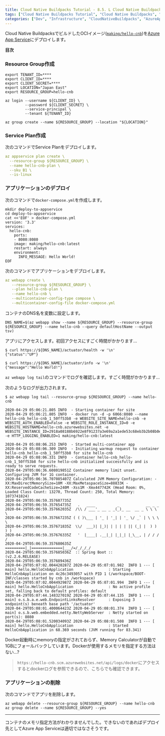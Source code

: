 ```yaml
---
title: Cloud Native Buildpacks Tutorial - 8.5. L Cloud Native BuildpacksでビルドしたOCIイメージをAzure App Serviceへデプロイ
tags: ["Cloud Native Buildpacks Tutorial", "Cloud Native Buildpacks", "Spring Boot", "Azure App Service", "Series"]
categories: ["Dev", "Infrastructure", "CloudNativeBuildpacks", "AzureAppService"]
---
```


Cloud Native BuildpacksでビルドしたOCIイメージ([`making/hello-cnb`](https://hub.docker.com/r/making/hello-cnb))を[Azure App Service](https://docs.microsoft.com/azure/container-instances)にデプロイします。

**目次**
<!-- toc -->

### Resource Group作成

```
export TENANT_ID=****
export CLIENT_ID=****
export CLIENT_SECRET=****
export LOCATION="Japan East"
export RESOURCE_GROUP=hello-cnb

az login --username ${CLIENT_ID} \
         --password ${CLIENT_SECRET} \
         --service-principal \
         --tenant ${TENANT_ID} 

az group create --name ${RESOURCE_GROUP} --location "${LOCATION}"
```

### Service Plan作成

次のコマンドでService Planをデプロイします。

```yaml
az appservice plan create \
  --resource-group ${RESOURCE_GROUP} \
  --name hello-cnb-plan \
  --sku B1 \
  --is-linux
```

### アプリケーションのデプロイ

次のコマンドで`docker-compose.yml`を作成します。

```
mkdir deploy-to-appservice
cd deploy-to-appservice
cat <<'EOF' > docker-compose.yml
version: '3.3'
services:
  hello-cnb:
    ports:
    - 8080:8080
    image: making/hello-cnb:latest
    restart: always
    environment:
      INFO_MESSAGE: Hello World!
EOF
```

次のコマンドでアプリケーションをデプロイします。

```yaml
az webapp create \
   --resource-group ${RESOURCE_GROUP} \
   --plan hello-cnb-plan \
   --name hello-cnb \
   --multicontainer-config-type compose \
   --multicontainer-config-file docker-compose.yml
```

コンテナのDNS名を変数に設定します。

```
DNS_NAME=$(az webapp show --name ${RESOURCE_GROUP} --resource-group ${RESOURCE_GROUP} --name hello-cnb --query defaultHostName --output tsv)
```

アプリにアクセスします。初回アクセスにすごく時間がかかります...

```
$ curl https://${DNS_NAME}/actuator/health -w '\n'
{"status":"UP"}

$ curl https://${DNS_NAME}/actuator/info -w '\n'
{"message":"Hello World!"}
```

`az webapp log tail`のコマンドでログを確認します。すごく時間がかかります...

次のようなログが出力されます。

```
$ az webapp log tail --resource-group ${RESOURCE_GROUP} --name hello-cnb 

2020-04-29 05:06:21.805 INFO  - Starting container for site
2020-04-29 05:06:21.805 INFO  - docker run -d -p 6066:8080 --name hello-cnb_hello-cnb_1_50ff53b8 -e WEBSITE_SITE_NAME=hello-cnb -e WEBSITE_AUTH_ENABLED=False -e WEBSITE_ROLE_INSTANCE_ID=0 -e WEBSITE_HOSTNAME=hello-cnb.azurewebsites.net -e WEBSITE_INSTANCE_ID=2918a08188b6922e8f91237a3e69a2a1ede53c68eb3b2b08b0e12615910d5a00 -e HTTP_LOGGING_ENABLED=1 making/hello-cnb:latest  

2020-04-29 05:08:06.253 INFO  - Started multi-container app
2020-04-29 05:08:06.309 INFO  - Initiating warmup request to container hello-cnb_hello-cnb_1_50ff53b8 for site hello-cnb
2020-04-29 05:08:06.331 INFO  - Container hello-cnb_hello-cnb_1_50ff53b8 for site hello-cnb initialized successfully and is ready to serve requests.
2020-04-29T05:06:36.608019851Z Container memory limit unset. Configuring JVM for 1G container.
2020-04-29T05:06:36.707085407Z Calculated JVM Memory Configuration: -XX:MaxDirectMemorySize=10M -XX:MaxMetaspaceSize=88833K -XX:ReservedCodeCacheSize=240M -Xss1M -Xmx447742K (Head Room: 0%, Loaded Class Count: 13270, Thread Count: 250, Total Memory: 1073741824)
2020-04-29T05:06:59.357607735Z 
2020-04-29T05:06:59.357654735Z   .   ____          _            __ _ _
2020-04-29T05:06:59.357662035Z  /\\ / ___'_ __ _ _(_)_ __  __ _ \ \ \ \
2020-04-29T05:06:59.357667235Z ( ( )\___ | '_ | '_| | '_ \/ _` | \ \ \ \
2020-04-29T05:06:59.357671835Z  \\/  ___)| |_)| | | | | || (_| |  ) ) ) )
2020-04-29T05:06:59.357676335Z   '  |____| .__|_| |_|_| |_\__, | / / / /
2020-04-29T05:06:59.357680635Z  =========|_|==============|___/=/_/_/_/
2020-04-29T05:06:59.357685036Z  :: Spring Boot ::        (v2.2.6.RELEASE)
2020-04-29T05:06:59.357689436Z 
2020-04-29T05:07:02.004420287Z 2020-04-29 05:07:01.982  INFO 1 --- [           main] hello.HelloCnbApplication                : Starting HelloCnbApplication on 4c26c3493057 with PID 1 (/workspace/BOOT-INF/classes started by cnb in /workspace)
2020-04-29T05:07:02.004492987Z 2020-04-29 05:07:01.994  INFO 1 --- [           main] hello.HelloCnbApplication                : No active profile set, falling back to default profiles: default
2020-04-29T05:07:44.148327019Z 2020-04-29 05:07:44.135  INFO 1 --- [           main] o.s.b.a.e.web.EndpointLinksResolver      : Exposing 3 endpoint(s) beneath base path '/actuator'
2020-04-29T05:08:01.400064423Z 2020-04-29 05:08:01.374  INFO 1 --- [           main] o.s.b.web.embedded.netty.NettyWebServer  : Netty started on port(s): 8080
2020-04-29T05:08:01.520034093Z 2020-04-29 05:08:01.508  INFO 1 --- [           main] hello.HelloCnbApplication                : Started HelloCnbApplication in 68.369 seconds (JVM running for 83.341)
```

Docker起動時にmemoryの指定がされておらず、Memory Calculatorが自動で1GBにフォールバックしています。Dockerが使用するメモリを指定する方法はない...?

> `https://hello-cnb.scm.azurewebsites.net/api/logs/docker`にアクセスするとdockerログを参照できるので、こちらでも確認できます。

### アプリケーションの削除

次のコマンドでアプリを削除します。

```
az webapp delete --resource-group ${RESOURCE_GROUP} --name hello-cnb
az group delete --name ${RESOURCE_GROUP} --yes
```

---

コンテナのメモリ指定方法がわかりませんでした。できないのであればデプロイ先としてAzure App Serviceは適切ではなさそうです。